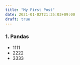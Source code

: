 ```yaml
---
title: "My First Post"
date: 2021-01-02T21:35:03+09:00
draft: true
---
```


### 1. Pandas

 - 1111
 - 2222
 - 3333


